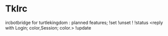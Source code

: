 TkIrc
=====

ircbotbridge for turtlekingdom
: planned features;
  !set <commandname> <reply>
  !unset <commandname>
  !<commandname>
  !status <reply with Login; color,Session; color.>
  !update
